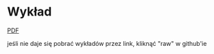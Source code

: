 # Wykład

[PDF](badania-operacyjne.pdf)

jeśli nie daje się pobrać wykładów przez link, kliknąć "raw" w github'ie